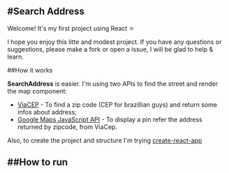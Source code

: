#Search Address
---

Welcome! It's my first project using React :atom_symbol:

I hope you enjoy this litte and modest project. If you have any questions or suggestions, please make a fork or open a issue, I will be glad to help & learn.

##How it works

**SearchAddress** is easier. I'm using two APIs to find the street and render the map component:

- [ViaCEP](https://viacep.com.br/) - To find a zip code (CEP for brazillian guys) and return some infos about address;
- [Google Maps JavaScript API](https://developers.google.com/maps/documentation/javascript/) - To display a pin refer the address returned by zipcode, from ViaCep.

Also, to create the project and structure I'm trying [create-react-app](https://github.com/facebookincubator/create-react-app)


##How to run
---

